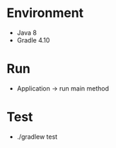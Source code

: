 # Environment
-  Java 8
- Gradle 4.10

# Run
- Application -> run main method


# Test
- ./gradlew test
